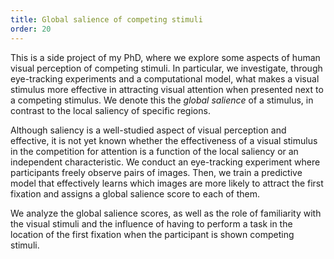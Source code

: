 ```yaml
---
title: Global salience of competing stimuli
order: 20
---
```

This is a side project of my PhD, where we explore some aspects of human visual perception of competing stimuli. In particular, we investigate, through eye-tracking experiments and a computational model, what makes a visual stimulus more effective in attracting visual attention when presented next to a competing stimulus. We denote this the _global salience_ of a stimulus, in contrast to the local saliency of specific regions.

Although saliency is a well-studied aspect of visual perception and effective, it is not yet known whether the effectiveness of a visual stimulus in the competition for attention is a function of the local saliency or an independent characteristic. We conduct an eye-tracking experiment where participants freely observe pairs of images. Then, we train a predictive model that effectively learns which images are more likely to attract the first fixation and assigns a global salience score to each of them.

We analyze the global salience scores, as well as the role of familiarity with the visual stimuli and the influence of having to perform a task in the location of the first fixation when the participant is shown competing stimuli. 

